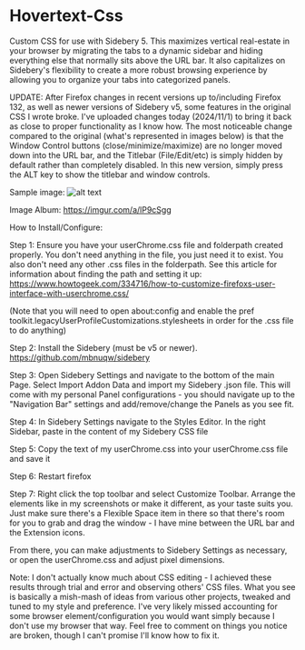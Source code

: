 # Hovertext-Css
Custom CSS for use with Sidebery 5. This maximizes vertical real-estate in your browser by migrating the tabs to a dynamic sidebar and hiding everything else that normally sits above the URL bar. It also capitalizes on Sidebery's flexibility to create a more robust browsing experience by allowing you to organize your tabs into categorized panels.

UPDATE: After Firefox changes in recent versions up to/including Firefox 132, as well as newer versions of Sidebery v5, some features in the original CSS I wrote broke. I've uploaded changes today (2024/11/1) to bring it back as close to proper functionality as I know how. The most noticeable change compared to the original (what's represented in images below) is that the Window Control buttons (close/minimize/maximize) are no longer moved down into the URL bar, and the Titlebar (File/Edit/etc) is simply hidden by default rather than completely disabled. In this new version, simply press the ALT key to show the titlebar and window controls.

Sample image:
![alt text](https://i.imgur.com/VcuTwih.png)

Image Album:
https://imgur.com/a/lP9cSgg

How to Install/Configure:

Step 1: Ensure you have your userChrome.css file and folderpath created properly. You don't need anything in the file, you just need it to exist. You also don't need any other .css files in the folderpath. See this article for information about finding the path and setting it up: https://www.howtogeek.com/334716/how-to-customize-firefoxs-user-interface-with-userchrome.css/

(Note that you will need to open about:config and enable the pref toolkit.legacyUserProfileCustomizations.stylesheets in order for the .css file to do anything)

Step 2: Install the Sidebery (must be v5 or newer). https://github.com/mbnuqw/sidebery

Step 3: Open Sidebery Settings and navigate to the bottom of the main Page. Select Import Addon Data and import my Sidebery .json file. This will come with my personal Panel configurations - you should navigate up to the "Navigation Bar" settings and add/remove/change the Panels as you see fit.

Step 4: In Sidebery Settings navigate to the Styles Editor. In the right Sidebar, paste in the content of my Sidebery CSS file

Step 5: Copy the text of my userChrome.css into your userChrome.css file and save it

Step 6: Restart firefox

Step 7: Right click the top toolbar and select Customize Toolbar. Arrange the elements like in my screenshots or make it different, as your taste suits you. Just make sure there's a Flexible Space item in there so that there's room for you to grab and drag the window - I have mine between the URL bar and the Extension icons.

From there, you can make adjustments to Sidebery Settings as necessary, or open the userChrome.css and adjust pixel dimensions.


Note: I don't actually know much about CSS editing - I achieved these results through trial and error and observing others' CSS files. What you see is basically a mish-mash of ideas from various other projects, tweaked and tuned to my style and preference. I've very likely missed accounting for some browser element/configuration you would want simply because I don't use my browser that way. Feel free to comment on things you notice are broken, though I can't promise I'll know how to fix it.
